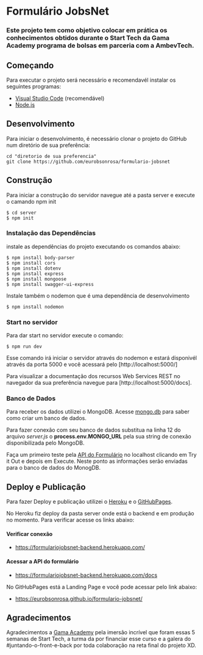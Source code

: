 # Formulário JobsNet

### Este projeto tem como objetivo colocar em prática os conhecimentos obtidos durante o Start Tech da Gama Academy programa de bolsas em parceria com a AmbevTech.

## Começando

Para executar o projeto será necessário e recomendavél instalar os seguintes programas:

* [Visual Studio Code](https://code.visualstudio.com/) (recomendável)
* [Node.js](https://nodejs.org/en/)

## Desenvolvimento

Para iniciar o desenvolvimento, é necessário clonar o projeto do GitHub num diretório de sua preferência:

```shell
cd "diretorio de sua preferencia"
git clone https://github.com/eurobsonrosa/formulario-jobsnet
```

## Construção

Para iniciar a construção do servidor navegue até a pasta server e execute o camando npm init

```shell
$ cd server
$ npm init
```

### Instalação das Dependências

instale as dependências do projeto executando os comandos abaixo:

```shell
$ npm install body-parser  
$ npm install cors
$ npm install dotenv
$ npm install express
$ npm install mongoose
$ npm install swagger-ui-express
```

Instale também o nodemon que é uma dependência de desenvolvimento

```shell
$ npm install nodemon 
```

### Start no servidor

Para dar start no servidor execute o comando:

```shell
$ npm run dev
```

Esse comando irá iniciar o servidor através do nodemon e estará disponivél através da porta 5000 e você acessará pelo [http://localhost:5000/]

Para visualizar a documentação dos recursos Web Services REST no navegador da sua preferência navegue para [http://localhost:5000/docs].

### Banco de Dados

Para receber os dados utilizei o MongoDB. Acesse [mongo.db](https://www.mongodb.com/pt-br/basics/create-database) para saber como criar um banco de dados.

Para fazer conexão com seu banco de dados substitua na linha 12 do arquivo *server.js* o **process.env.MONGO_URL** pela sua string de conexão disponibilizada pelo MongoDB.

Faça um primeiro teste pela [API do Formulário](http://localhost:5000/docs) no localhost clicando em Try it Out e depois em Execute. Neste ponto as informações serão enviadas para o banco de dados do MonogDB.


## Deploy e Publicação

Para fazer Deploy e publicação utilizei o [Heroku](https://www.heroku.com/) e o [GitHubPages](https://pages.github.com/).

No Heroku fiz deploy da pasta server onde está o backend e em produção no momento. Para verificar acesse os links abaixo:

#### Verificar conexão
* https://formulariojobsnet-backend.herokuapp.com/
#### Acessar a API do formulário
* https://formulariojobsnet-backend.herokuapp.com/docs

No GitHubPages está a Landing Page e você pode acessar pelo link abaixo:

* https://eurobsonrosa.github.io/formulario-jobsnet/


## Agradecimentos

Agradecimentos a [Gama Academy](https://github.com/gamaacademy) pela imersão incrível que foram essas 5 semanas de Start Tech, a turma da [<AmbevTech>](https://ambevtech.com.br/) por financiar esse curso e a galera do #juntando-o-front-e-back por toda colaboração na reta final do projeto XD.


